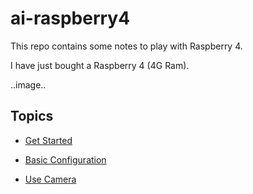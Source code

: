 # ai-raspberry4
This repo contains some notes to play with Raspberry 4.

I have just bought a Raspberry 4 (4G Ram).

..image..


## Topics

- [Get Started](docs/START.md)

- [Basic Configuration](docs/CONFIG.md)

- [Use Camera](docs/Camera.md)